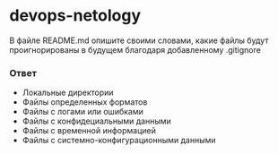 # devops-netology

В файле README.md опишите своими словами, какие файлы будут проигнорированы в будущем благодаря добавленному .gitignore

### Ответ

* Локальные директории
* Файлы определенных форматов
* Файлы с логами или ошибками
* Файлы с конфидециальными данными
* Файлы с временной информацией
* Файлы с системно-конфигурационными данными 
